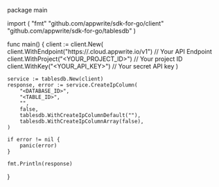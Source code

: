 package main

import (
    "fmt"
    "github.com/appwrite/sdk-for-go/client"
    "github.com/appwrite/sdk-for-go/tablesdb"
)

func main() {
    client := client.New(
        client.WithEndpoint("https://<REGION>.cloud.appwrite.io/v1") // Your API Endpoint
        client.WithProject("<YOUR_PROJECT_ID>") // Your project ID
        client.WithKey("<YOUR_API_KEY>") // Your secret API key
    )

    service := tablesdb.New(client)
    response, error := service.CreateIpColumn(
        "<DATABASE_ID>",
        "<TABLE_ID>",
        "",
        false,
        tablesdb.WithCreateIpColumnDefault(""),
        tablesdb.WithCreateIpColumnArray(false),
    )

    if error != nil {
        panic(error)
    }

    fmt.Println(response)
}
